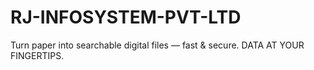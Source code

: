 # RJ-INFOSYSTEM-PVT-LTD
Turn paper into searchable digital files — fast &amp; secure. DATA AT YOUR FINGERTIPS.
